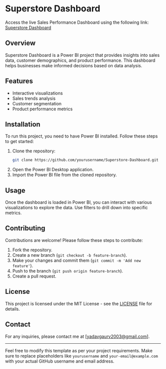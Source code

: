 
# Superstore Dashboard
Access the live Sales Performance Dashboard using the following link:
[Superstore Dashboard](https://app.powerbi.com/view?r=eyJrIjoiNGY1Y2IwMTUtMTMxZi00ODRhLTg0N2MtZjkzY2FhOTBhOTEyIiwidCI6ImJhZjMzMTIwLTQ1MDktNDRjMS1iZjhlLTQxOGFmMTQ0MGZhYSJ9)

## Overview
Superstore Dashboard is a Power BI project that provides insights into sales data, customer demographics, and product performance. This dashboard helps businesses make informed decisions based on data analysis.

## Features
- Interactive visualizations
- Sales trends analysis
- Customer segmentation
- Product performance metrics

## Installation
To run this project, you need to have Power BI installed. Follow these steps to get started:

1. Clone the repository:
   ```bash
   git clone https://github.com/yourusername/Superstore-Dashboard.git
   ```
2. Open the Power BI Desktop application.
3. Import the Power BI file from the cloned repository.

## Usage
Once the dashboard is loaded in Power BI, you can interact with various visualizations to explore the data. Use filters to drill down into specific metrics.

## Contributing
Contributions are welcome! Please follow these steps to contribute:

1. Fork the repository.
2. Create a new branch (`git checkout -b feature-branch`).
3. Make your changes and commit them (`git commit -m 'Add new feature'`).
4. Push to the branch (`git push origin feature-branch`).
5. Create a pull request.

## License
This project is licensed under the MIT License - see the [LICENSE](LICENSE) file for details.

## Contact
For any inquiries, please contact me at [yadavgaurv2003@gmail.com].

---

Feel free to modify this template as per your project requirements. Make sure to replace placeholders like `yourusername` and `your-email@example.com` with your actual GitHub username and email address.
